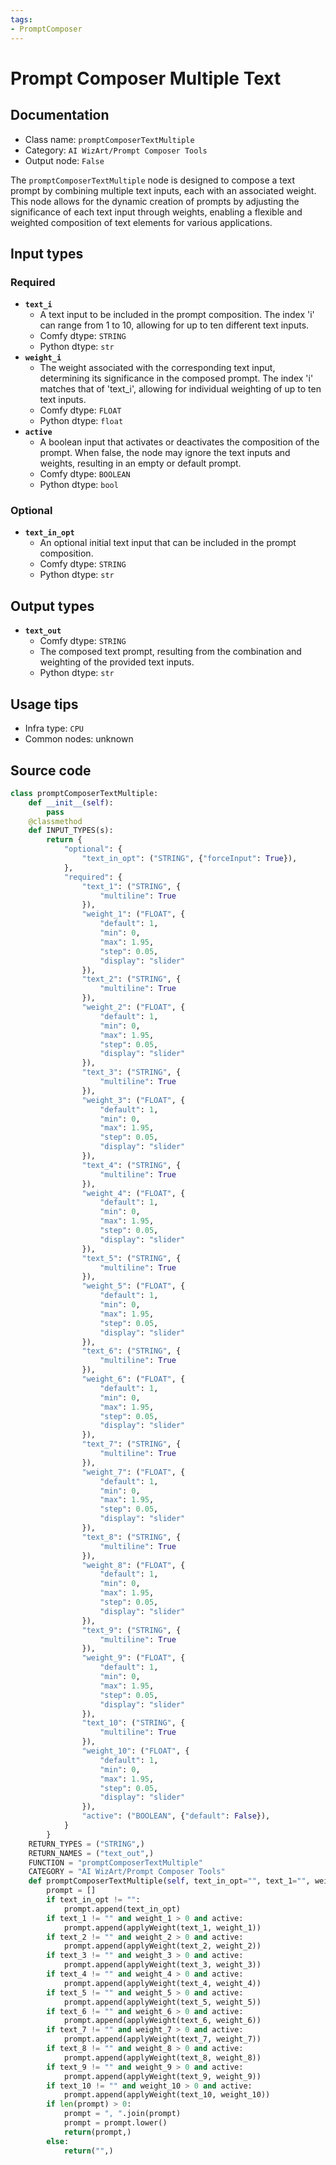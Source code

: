 ```yaml
---
tags:
- PromptComposer
---
```


# Prompt Composer Multiple Text
## Documentation
- Class name: `promptComposerTextMultiple`
- Category: `AI WizArt/Prompt Composer Tools`
- Output node: `False`

The `promptComposerTextMultiple` node is designed to compose a text prompt by combining multiple text inputs, each with an associated weight. This node allows for the dynamic creation of prompts by adjusting the significance of each text input through weights, enabling a flexible and weighted composition of text elements for various applications.
## Input types
### Required
- **`text_i`**
    - A text input to be included in the prompt composition. The index 'i' can range from 1 to 10, allowing for up to ten different text inputs.
    - Comfy dtype: `STRING`
    - Python dtype: `str`
- **`weight_i`**
    - The weight associated with the corresponding text input, determining its significance in the composed prompt. The index 'i' matches that of 'text_i', allowing for individual weighting of up to ten text inputs.
    - Comfy dtype: `FLOAT`
    - Python dtype: `float`
- **`active`**
    - A boolean input that activates or deactivates the composition of the prompt. When false, the node may ignore the text inputs and weights, resulting in an empty or default prompt.
    - Comfy dtype: `BOOLEAN`
    - Python dtype: `bool`
### Optional
- **`text_in_opt`**
    - An optional initial text input that can be included in the prompt composition.
    - Comfy dtype: `STRING`
    - Python dtype: `str`
## Output types
- **`text_out`**
    - Comfy dtype: `STRING`
    - The composed text prompt, resulting from the combination and weighting of the provided text inputs.
    - Python dtype: `str`
## Usage tips
- Infra type: `CPU`
- Common nodes: unknown


## Source code
```python
class promptComposerTextMultiple:
    def __init__(self):
        pass
    @classmethod
    def INPUT_TYPES(s):
        return {
            "optional": {
                "text_in_opt": ("STRING", {"forceInput": True}),
            },
            "required": {
                "text_1": ("STRING", {
                    "multiline": True
                }),
                "weight_1": ("FLOAT", {
                    "default": 1,
                    "min": 0,
                    "max": 1.95,
                    "step": 0.05,
                    "display": "slider"
                }),
                "text_2": ("STRING", {
                    "multiline": True
                }),
                "weight_2": ("FLOAT", {
                    "default": 1,
                    "min": 0,
                    "max": 1.95,
                    "step": 0.05,
                    "display": "slider"
                }),
                "text_3": ("STRING", {
                    "multiline": True
                }),
                "weight_3": ("FLOAT", {
                    "default": 1,
                    "min": 0,
                    "max": 1.95,
                    "step": 0.05,
                    "display": "slider"
                }),
                "text_4": ("STRING", {
                    "multiline": True
                }),
                "weight_4": ("FLOAT", {
                    "default": 1,
                    "min": 0,
                    "max": 1.95,
                    "step": 0.05,
                    "display": "slider"
                }),
                "text_5": ("STRING", {
                    "multiline": True
                }),
                "weight_5": ("FLOAT", {
                    "default": 1,
                    "min": 0,
                    "max": 1.95,
                    "step": 0.05,
                    "display": "slider"
                }),
                "text_6": ("STRING", {
                    "multiline": True
                }),
                "weight_6": ("FLOAT", {
                    "default": 1,
                    "min": 0,
                    "max": 1.95,
                    "step": 0.05,
                    "display": "slider"
                }),
                "text_7": ("STRING", {
                    "multiline": True
                }),
                "weight_7": ("FLOAT", {
                    "default": 1,
                    "min": 0,
                    "max": 1.95,
                    "step": 0.05,
                    "display": "slider"
                }),
                "text_8": ("STRING", {
                    "multiline": True
                }),
                "weight_8": ("FLOAT", {
                    "default": 1,
                    "min": 0,
                    "max": 1.95,
                    "step": 0.05,
                    "display": "slider"
                }),
                "text_9": ("STRING", {
                    "multiline": True
                }),
                "weight_9": ("FLOAT", {
                    "default": 1,
                    "min": 0,
                    "max": 1.95,
                    "step": 0.05,
                    "display": "slider"
                }),
                "text_10": ("STRING", {
                    "multiline": True
                }),
                "weight_10": ("FLOAT", {
                    "default": 1,
                    "min": 0,
                    "max": 1.95,
                    "step": 0.05,
                    "display": "slider"
                }),
                "active": ("BOOLEAN", {"default": False}),
            }
        }
    RETURN_TYPES = ("STRING",)
    RETURN_NAMES = ("text_out",)
    FUNCTION = "promptComposerTextMultiple"
    CATEGORY = "AI WizArt/Prompt Composer Tools"
    def promptComposerTextMultiple(self, text_in_opt="", text_1="", weight_1=0, text_2="", weight_2=0, text_3="", weight_3=0, text_4="", weight_4=0, text_5="", weight_5=0, text_6="", weight_6=0, text_7="", weight_7=0, text_8="", weight_8=0, text_9="", weight_9=0, text_10="", weight_10=0, active=True):
        prompt = []
        if text_in_opt != "":
            prompt.append(text_in_opt)
        if text_1 != "" and weight_1 > 0 and active:
            prompt.append(applyWeight(text_1, weight_1))
        if text_2 != "" and weight_2 > 0 and active:
            prompt.append(applyWeight(text_2, weight_2))
        if text_3 != "" and weight_3 > 0 and active:
            prompt.append(applyWeight(text_3, weight_3))
        if text_4 != "" and weight_4 > 0 and active:
            prompt.append(applyWeight(text_4, weight_4))
        if text_5 != "" and weight_5 > 0 and active:
            prompt.append(applyWeight(text_5, weight_5))
        if text_6 != "" and weight_6 > 0 and active:
            prompt.append(applyWeight(text_6, weight_6))
        if text_7 != "" and weight_7 > 0 and active:
            prompt.append(applyWeight(text_7, weight_7))
        if text_8 != "" and weight_8 > 0 and active:
            prompt.append(applyWeight(text_8, weight_8))
        if text_9 != "" and weight_9 > 0 and active:
            prompt.append(applyWeight(text_9, weight_9))
        if text_10 != "" and weight_10 > 0 and active:
            prompt.append(applyWeight(text_10, weight_10))
        if len(prompt) > 0:
            prompt = ", ".join(prompt)
            prompt = prompt.lower()
            return(prompt,)
        else:
            return("",)

```
